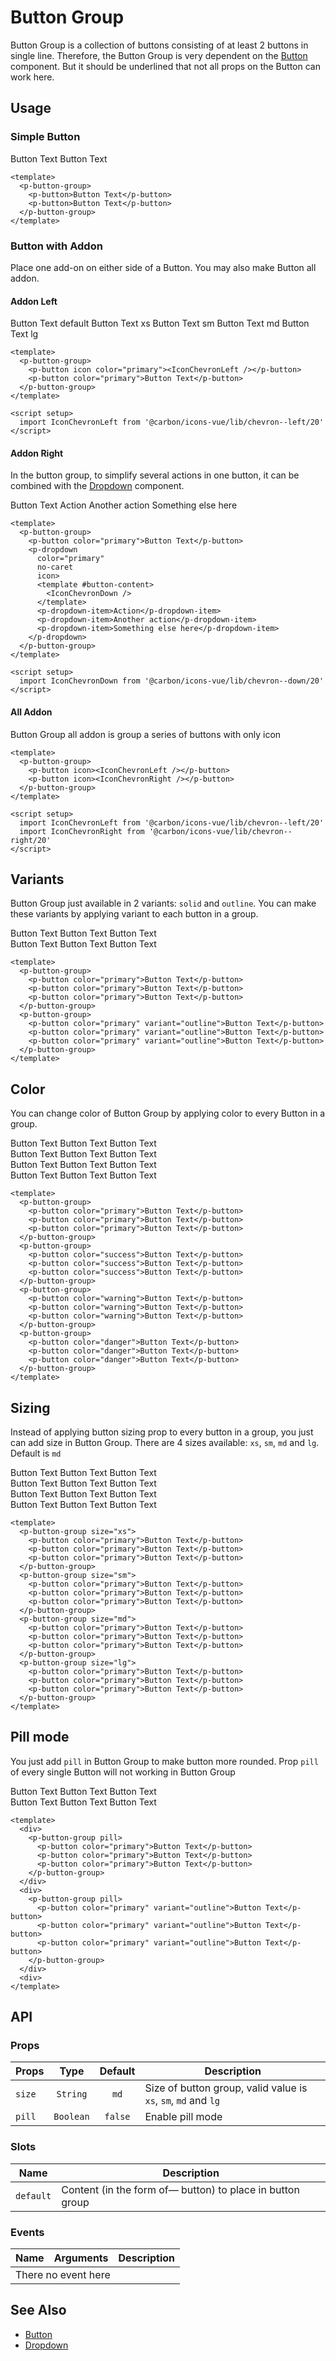 <script setup>
  import { ref } from "vue-demi"
  import pButtonGroup from './ButtonGroup.vue'
  import pButton from '../button/Button.vue'
  import pDropdown from '../dropdown/Dropdown.vue'
  import pDropdownItem from '../dropdown/DropdownItem.vue'
  import IconChevronLeft from '@carbon/icons-vue/lib/chevron--left/20'
  import IconChevronRight from '@carbon/icons-vue/lib/chevron--right/20'
  import IconChevronDown from '@carbon/icons-vue/lib/chevron--down/20'

</script>

# Button Group

Button Group is a collection of buttons consisting of at least 2 buttons in single line.
Therefore, the Button Group is very dependent on the [Button][button] component. But it should be underlined that not all props on the Button can work here.

## Usage

### Simple Button

<preview class="flex-col items-center">
  <p-button-group>
    <p-button>Button Text</p-button>
    <p-button>Button Text</p-button>
  </p-button-group>
</preview>

```vue
<template>
  <p-button-group>
    <p-button>Button Text</p-button>
    <p-button>Button Text</p-button>
  </p-button-group>
</template>
```
### Button with Addon

Place one add-on on either side of a Button. You may also make Button all addon.

#### Addon Left

<preview class="flex-col space-y-2">
  <p-button-group>
    <p-button icon color="primary"><IconChevronLeft /></p-button>
    <p-button color="primary">Button Text default</p-button>
  </p-button-group>
  <p-button-group size="xs">
    <p-button icon color="primary"><IconChevronLeft /></p-button>
    <p-button color="primary">Button Text xs</p-button>
  </p-button-group>
  <p-button-group size="sm">
    <p-button icon color="primary"><IconChevronLeft /></p-button>
    <p-button color="primary">Button Text sm</p-button>
  </p-button-group>
  <p-button-group size="md">
    <p-button icon color="primary"><IconChevronLeft /></p-button>
    <p-button color="primary">Button Text md</p-button>
  </p-button-group>
  <p-button-group size="lg">
    <p-button icon color="primary"><IconChevronLeft /></p-button>
    <p-button color="primary">Button Text lg</p-button>
  </p-button-group>
</preview>

```vue
<template>
  <p-button-group>
    <p-button icon color="primary"><IconChevronLeft /></p-button>
    <p-button color="primary">Button Text</p-button>
  </p-button-group>
</template>

<script setup>
  import IconChevronLeft from '@carbon/icons-vue/lib/chevron--left/20'
</script>
```

#### Addon Right
In the button group, to simplify several actions in one button, it can be combined with the [Dropdown][dropdown] component.

<preview>
  <p-button-group>
    <p-button color="primary">Button Text</p-button>
    <p-dropdown
      color="primary"
      no-caret
      icon>
      <template #button-content>
        <IconChevronDown />
      </template>
      <p-dropdown-item>Action</p-dropdown-item>
      <p-dropdown-item>Another action</p-dropdown-item>
      <p-dropdown-item>Something else here</p-dropdown-item>
    </p-dropdown>
  </p-button-group>
</preview>

```vue
<template>
  <p-button-group>
    <p-button color="primary">Button Text</p-button>
    <p-dropdown
      color="primary"
      no-caret
      icon>
      <template #button-content>
        <IconChevronDown />
      </template>
      <p-dropdown-item>Action</p-dropdown-item>
      <p-dropdown-item>Another action</p-dropdown-item>
      <p-dropdown-item>Something else here</p-dropdown-item>
    </p-dropdown>
  </p-button-group>
</template>

<script setup>
  import IconChevronDown from '@carbon/icons-vue/lib/chevron--down/20'
</script>
```

#### All Addon
Button Group all addon is group a series of buttons with only icon

<preview>
  <p-button-group>
    <p-button color="primary" icon><IconChevronLeft /></p-button>
    <p-button color="primary" icon><IconChevronRight /></p-button>
  </p-button-group>
</preview>

```vue
<template>
  <p-button-group>
    <p-button icon><IconChevronLeft /></p-button>
    <p-button icon><IconChevronRight /></p-button>
  </p-button-group>
</template>

<script setup>
  import IconChevronLeft from '@carbon/icons-vue/lib/chevron--left/20'
  import IconChevronRight from '@carbon/icons-vue/lib/chevron--right/20'
</script>
```

## Variants

Button Group just available in 2 variants: `solid` and `outline`. You can make these variants by applying variant to each button in a group.

<preview class="flex-col items-center space-y-3">
  <div>
    <p-button-group>
      <p-button color="primary">Button Text</p-button>
      <p-button color="primary">Button Text</p-button>
      <p-button color="primary">Button Text</p-button>
    </p-button-group>
  </div>
  <div>
    <p-button-group>
      <p-button color="primary" variant="outline">Button Text</p-button>
      <p-button color="primary" variant="outline">Button Text</p-button>
      <p-button color="primary" variant="outline">Button Text</p-button>
    </p-button-group>
  </div>
</preview>

```vue
<template>
  <p-button-group>
    <p-button color="primary">Button Text</p-button>
    <p-button color="primary">Button Text</p-button>
    <p-button color="primary">Button Text</p-button>
  </p-button-group>
  <p-button-group>
    <p-button color="primary" variant="outline">Button Text</p-button>
    <p-button color="primary" variant="outline">Button Text</p-button>
    <p-button color="primary" variant="outline">Button Text</p-button>
  </p-button-group>
</template>
```

## Color
You can change color of Button Group by applying color to every Button in a group.
<preview class="flex-col items-center space-y-3">
  <div>
    <p-button-group>
      <p-button color="primary">Button Text</p-button>
      <p-button color="primary">Button Text</p-button>
      <p-button color="primary">Button Text</p-button>
    </p-button-group>
  </div>
  <div>
    <p-button-group>
      <p-button color="success">Button Text</p-button>
      <p-button color="success">Button Text</p-button>
      <p-button color="success">Button Text</p-button>
    </p-button-group>
  </div>
  <div>
    <p-button-group>
      <p-button color="warning">Button Text</p-button>
      <p-button color="warning">Button Text</p-button>
      <p-button color="warning">Button Text</p-button>
    </p-button-group>
  </div>
  <div>
    <p-button-group>
      <p-button color="danger">Button Text</p-button>
      <p-button color="danger">Button Text</p-button>
      <p-button color="danger">Button Text</p-button>
    </p-button-group>
  </div>
</preview>

```vue
<template>
  <p-button-group>
    <p-button color="primary">Button Text</p-button>
    <p-button color="primary">Button Text</p-button>
    <p-button color="primary">Button Text</p-button>
  </p-button-group>
  <p-button-group>
    <p-button color="success">Button Text</p-button>
    <p-button color="success">Button Text</p-button>
    <p-button color="success">Button Text</p-button>
  </p-button-group>
  <p-button-group>
    <p-button color="warning">Button Text</p-button>
    <p-button color="warning">Button Text</p-button>
    <p-button color="warning">Button Text</p-button>
  </p-button-group>
  <p-button-group>
    <p-button color="danger">Button Text</p-button>
    <p-button color="danger">Button Text</p-button>
    <p-button color="danger">Button Text</p-button>
  </p-button-group>
</template>
```

## Sizing

Instead of applying button sizing prop to every button in a group, you just can add size in Button Group. There are 4 sizes available: `xs`, `sm`, `md` and `lg`. Default is `md`

<preview class="flex-col items-center space-y-3">
  <div>
    <p-button-group size="xs">
      <p-button color="primary">Button Text</p-button>
      <p-button color="primary">Button Text</p-button>
      <p-button color="primary">Button Text</p-button>
    </p-button-group>
  </div>
  <div>
    <p-button-group size="sm">
      <p-button color="primary">Button Text</p-button>
      <p-button color="primary">Button Text</p-button>
      <p-button color="primary">Button Text</p-button>
    </p-button-group>
  </div>
  <div>
    <p-button-group size="md">
      <p-button color="primary">Button Text</p-button>
      <p-button color="primary">Button Text</p-button>
      <p-button color="primary">Button Text</p-button>
    </p-button-group>
  </div>
  <div>
    <p-button-group size="lg">
      <p-button color="primary">Button Text</p-button>
      <p-button color="primary">Button Text</p-button>
      <p-button color="primary">Button Text</p-button>
    </p-button-group>
  </div>
</preview>

```vue
<template>
  <p-button-group size="xs">
    <p-button color="primary">Button Text</p-button>
    <p-button color="primary">Button Text</p-button>
    <p-button color="primary">Button Text</p-button>
  </p-button-group>
  <p-button-group size="sm">
    <p-button color="primary">Button Text</p-button>
    <p-button color="primary">Button Text</p-button>
    <p-button color="primary">Button Text</p-button>
  </p-button-group>
  <p-button-group size="md">
    <p-button color="primary">Button Text</p-button>
    <p-button color="primary">Button Text</p-button>
    <p-button color="primary">Button Text</p-button>
  </p-button-group>
  <p-button-group size="lg">
    <p-button color="primary">Button Text</p-button>
    <p-button color="primary">Button Text</p-button>
    <p-button color="primary">Button Text</p-button>
  </p-button-group>
</template>
```
## Pill mode

You just add `pill` in Button Group to make button more rounded. Prop `pill` of every single Button will not working in Button Group

<preview class="flex-col items-center space-y-3">
  <div>
    <p-button-group pill>
    <p-button color="primary">Button Text</p-button>
    <p-button color="primary">Button Text</p-button>
    <p-button color="primary">Button Text</p-button>
    </p-button-group>
  </div>
  <div>
    <p-button-group pill>
      <p-button color="primary" variant="outline">Button Text</p-button>
      <p-button color="primary" variant="outline">Button Text</p-button>
      <p-button color="primary" variant="outline">Button Text</p-button>
    </p-button-group>
  </div>
</preview>

```vue
<template>
  <div>
    <p-button-group pill>
      <p-button color="primary">Button Text</p-button>
      <p-button color="primary">Button Text</p-button>
      <p-button color="primary">Button Text</p-button>
    </p-button-group>
  </div>
  <div>
    <p-button-group pill>
      <p-button color="primary" variant="outline">Button Text</p-button>
      <p-button color="primary" variant="outline">Button Text</p-button>
      <p-button color="primary" variant="outline">Button Text</p-button>
    </p-button-group>
  </div>
  <div>
</template>
```

## API

### Props

| Props      |   Type    |  Default  | Description                                                         |
|------------|:---------:|:---------:|---------------------------------------------------------------------|
| `size`     | `String`  |   `md`    | Size of button group, valid value is `xs`, `sm`, `md` and `lg`      |
| `pill`     | `Boolean` |  `false`  | Enable pill mode                                                    |

### Slots

| Name      | Description                                               |
|-----------|-----------------------------------------------------------|
| `default` | Content (in the form of— button) to place in button group |

### Events

<table>
  <thead>
    <tr>
      <th>Name</th>
      <th>Arguments</th>
      <th>Description</th>
    </tr>
  </thead>
  <tbody>
    <tr>
      <td colspan="3" class="text-center">There no event here</td>
    </tr>
  </tbody>
</table>

## See Also
- [Button][button]
- [Dropdown][dropdown]

[button]: /components/button/index
[dropdown]: /components/dropdown/index
